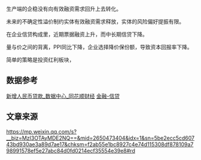 生产端的企稳没有向有效融资需求回升上去转化。

未来的不确定性溢价制约实体有效融资需求释放，实体的风险偏好提振有限。

在企业信贷构成里，近期票据融资上升，而中长期信贷下降。

量与价之间的背离，PPI同比下降，企业选择降价保份额，导致资本回报率下降。

简单的策略是投资红利板块，
## 数据参考
[新增人民币贷款_数据中心_同花顺财经](https://data.10jqka.com.cn/macro/loan/)
[金融-信贷](https://web.tinysoft.com.cn/website/index.tsl?PageID=53695)

## 文章来源

https://mp.weixin.qq.com/s?__biz=MzI3OTAyMDE2NQ==&mid=2650473404&idx=1&sn=5be2ecc5cd60743bd930ae3a89d7ae17&chksm=f2ab55e1bc8927c4e74d115308df878109a798991578ef5e27abc84d0fd0214ecf35554e39e8#rd